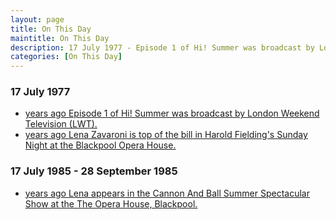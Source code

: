 ```yaml
---
layout: page
title: On This Day
maintitle: On This Day
description: 17 July 1977 - Episode 1 of Hi! Summer was broadcast by London Weekend Television (LWT) also on this day Lena Zavaroni is top of the bill in Harold Fielding's Sunday Night at the Blackpool Opera House. 
categories: [On This Day]
---
```


### 17 July 1977
* [<span id="age1"></span> years ago Episode 1 of Hi! Summer was broadcast by London Weekend Television (LWT).](/london%20weekend%20television/hi!%20summer/1977/07/17/hi-summer.html)
* [<span id="age2"></span> years ago Lena Zavaroni is top of the bill in Harold Fielding's Sunday Night at the Blackpool Opera House.](/theatre/harold%20fielding/blackpool%20opera%20house/1977/07/17/harold-fieldings-sunday-night-at-the-blackpool-opera-house.html)

### 17 July 1985 - 28 September 1985
* [<span id="age3"></span> years ago Lena appears in the Cannon And Ball Summer Spectacular Show at the The Opera House, Blackpool.](/theatre/blackpool%20opera%20house/1985/07/17/cannon-and-ball-summer-spectacular.html)

<!-- Script for calculating number of years ago -->
<script>
var dob = '19770717';
var year = Number(dob.substr(0, 4));
var month = Number(dob.substr(4, 2)) - 1;
var day = Number(dob.substr(6, 2));
var today = new Date();
var age1 = today.getFullYear() - year;
if (today.getMonth() < month || (today.getMonth() == month && today.getDate() < day)) {
age1--;
}
document.getElementById("age1").innerHTML=age1;

var dob = '19770717';
var year = Number(dob.substr(0, 4));
var month = Number(dob.substr(4, 2)) - 1;
var day = Number(dob.substr(6, 2));
var today = new Date();
var age2 = today.getFullYear() - year;
if (today.getMonth() < month || (today.getMonth() == month && today.getDate() < day)) {
age2--;
}
document.getElementById("age2").innerHTML=age2;

var dob = '19850717';
var year = Number(dob.substr(0, 4));
var month = Number(dob.substr(4, 2)) - 1;
var day = Number(dob.substr(6, 2));
var today = new Date();
var age3 = today.getFullYear() - year;
if (today.getMonth() < month || (today.getMonth() == month && today.getDate() < day)) {
age3--;
}
document.getElementById("age3").innerHTML=age3;
</script>

